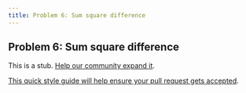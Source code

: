 ```yaml
---
title: Problem 6: Sum square difference
---
```

## Problem 6: Sum square difference

This is a stub. <a href='https://github.com/freecodecamp/guides/tree/master/src/pages/certifications/coding-interview-prep/project-euler/problem-6-sum-square-difference/index.md' target='_blank' rel='nofollow'>Help our community expand it</a>.

<a href='https://github.com/freecodecamp/guides/blob/master/README.md' target='_blank' rel='nofollow'>This quick style guide will help ensure your pull request gets accepted</a>.

<!-- The article goes here, in GitHub-flavored Markdown. Feel free to add YouTube videos, images, and CodePen/JSBin embeds  -->
